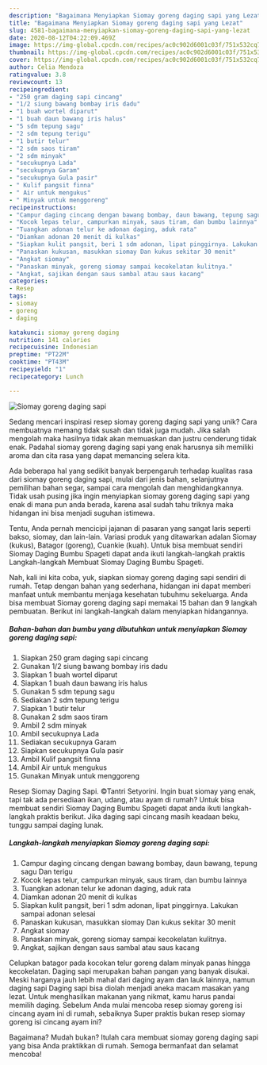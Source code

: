 ```yaml
---
description: "Bagaimana Menyiapkan Siomay goreng daging sapi yang Lezat"
title: "Bagaimana Menyiapkan Siomay goreng daging sapi yang Lezat"
slug: 4581-bagaimana-menyiapkan-siomay-goreng-daging-sapi-yang-lezat
date: 2020-08-12T04:22:09.469Z
image: https://img-global.cpcdn.com/recipes/ac0c902d6001c03f/751x532cq70/siomay-goreng-daging-sapi-foto-resep-utama.jpg
thumbnail: https://img-global.cpcdn.com/recipes/ac0c902d6001c03f/751x532cq70/siomay-goreng-daging-sapi-foto-resep-utama.jpg
cover: https://img-global.cpcdn.com/recipes/ac0c902d6001c03f/751x532cq70/siomay-goreng-daging-sapi-foto-resep-utama.jpg
author: Celia Mendoza
ratingvalue: 3.8
reviewcount: 13
recipeingredient:
- "250 gram daging sapi cincang"
- "1/2 siung bawang bombay iris dadu"
- "1 buah wortel diparut"
- "1 buah daun bawang iris halus"
- "5 sdm tepung sagu"
- "2 sdm tepung terigu"
- "1 butir telur"
- "2 sdm saos tiram"
- "2 sdm minyak"
- "secukupnya Lada"
- "secukupnya Garam"
- "secukupnya Gula pasir"
- " Kulif pangsit finna"
- " Air untuk mengukus"
- " Minyak untuk menggoreng"
recipeinstructions:
- "Campur daging cincang dengan bawang bombay, daun bawang, tepung sagu Dan terigu"
- "Kocok lepas telur, campurkan minyak, saus tiram, dan bumbu lainnya"
- "Tuangkan adonan telur ke adonan daging, aduk rata"
- "Diamkan adonan 20 menit di kulkas"
- "Siapkan kulit pangsit, beri 1 sdm adonan, lipat pinggirnya. Lakukan sampai adonan selesai"
- "Panaskan kukusan, masukkan siomay Dan kukus sekitar 30 menit"
- "Angkat siomay"
- "Panaskan minyak, goreng siomay sampai kecokelatan kulitnya."
- "Angkat, sajikan dengan saus sambal atau saus kacang"
categories:
- Resep
tags:
- siomay
- goreng
- daging

katakunci: siomay goreng daging 
nutrition: 141 calories
recipecuisine: Indonesian
preptime: "PT22M"
cooktime: "PT43M"
recipeyield: "1"
recipecategory: Lunch

---
```



![Siomay goreng daging sapi](https://img-global.cpcdn.com/recipes/ac0c902d6001c03f/751x532cq70/siomay-goreng-daging-sapi-foto-resep-utama.jpg)

Sedang mencari inspirasi resep siomay goreng daging sapi yang unik? Cara membuatnya memang tidak susah dan tidak juga mudah. Jika salah mengolah maka hasilnya tidak akan memuaskan dan justru cenderung tidak enak. Padahal siomay goreng daging sapi yang enak harusnya sih memiliki aroma dan cita rasa yang dapat memancing selera kita.

Ada beberapa hal yang sedikit banyak berpengaruh terhadap kualitas rasa dari siomay goreng daging sapi, mulai dari jenis bahan, selanjutnya pemilihan bahan segar, sampai cara mengolah dan menghidangkannya. Tidak usah pusing jika ingin menyiapkan siomay goreng daging sapi yang enak di mana pun anda berada, karena asal sudah tahu triknya maka hidangan ini bisa menjadi suguhan istimewa.

Tentu, Anda pernah mencicipi jajanan di pasaran yang sangat laris seperti bakso, siomay, dan lain-lain. Variasi produk yang ditawarkan adalan Siomay (kukus), Batagor (goreng), Cuankie (kuah). Untuk bisa membuat sendiri Siomay Daging Bumbu Spageti dapat anda ikuti langkah-langkah praktis Langkah-langkah Membuat Siomay Daging Bumbu Spageti.


Nah, kali ini kita coba, yuk, siapkan siomay goreng daging sapi sendiri di rumah. Tetap dengan bahan yang sederhana, hidangan ini dapat memberi manfaat untuk membantu menjaga kesehatan tubuhmu sekeluarga. Anda bisa membuat Siomay goreng daging sapi memakai 15 bahan dan 9 langkah pembuatan. Berikut ini langkah-langkah dalam menyiapkan hidangannya.

<!--inarticleads1-->

##### Bahan-bahan dan bumbu yang dibutuhkan untuk menyiapkan Siomay goreng daging sapi:

1. Siapkan 250 gram daging sapi cincang
1. Gunakan 1/2 siung bawang bombay iris dadu
1. Siapkan 1 buah wortel diparut
1. Siapkan 1 buah daun bawang iris halus
1. Gunakan 5 sdm tepung sagu
1. Sediakan 2 sdm tepung terigu
1. Siapkan 1 butir telur
1. Gunakan 2 sdm saos tiram
1. Ambil 2 sdm minyak
1. Ambil secukupnya Lada
1. Sediakan secukupnya Garam
1. Siapkan secukupnya Gula pasir
1. Ambil  Kulif pangsit finna
1. Ambil  Air untuk mengukus
1. Gunakan  Minyak untuk menggoreng


Resep Siomay Daging Sapi. ©Tantri Setyorini. Ingin buat siomay yang enak, tapi tak ada persediaan ikan, udang, atau ayam di rumah? Untuk bisa membuat sendiri Siomay Daging Bumbu Spageti dapat anda ikuti langkah-langkah praktis berikut. Jika daging sapi cincang masih keadaan beku, tunggu sampai daging lunak. 

<!--inarticleads2-->

##### Langkah-langkah menyiapkan Siomay goreng daging sapi:

1. Campur daging cincang dengan bawang bombay, daun bawang, tepung sagu Dan terigu
1. Kocok lepas telur, campurkan minyak, saus tiram, dan bumbu lainnya
1. Tuangkan adonan telur ke adonan daging, aduk rata
1. Diamkan adonan 20 menit di kulkas
1. Siapkan kulit pangsit, beri 1 sdm adonan, lipat pinggirnya. Lakukan sampai adonan selesai
1. Panaskan kukusan, masukkan siomay Dan kukus sekitar 30 menit
1. Angkat siomay
1. Panaskan minyak, goreng siomay sampai kecokelatan kulitnya.
1. Angkat, sajikan dengan saus sambal atau saus kacang


Celupkan batagor pada kocokan telur goreng dalam minyak panas hingga kecokelatan. Daging sapi merupakan bahan pangan yang banyak disukai. Meski harganya jauh lebih mahal dari daging ayam dan lauk lainnya, namun daging sapi Daging sapi bisa diolah menjadi aneka macam masakan yang lezat. Untuk menghasilkan makanan yang nikmat, kamu harus pandai memilih daging. Sebelum Anda mulai mencoba resep siomay goreng isi cincang ayam ini di rumah, sebaiknya Super praktis bukan resep siomay goreng isi cincang ayam ini? 

Bagaimana? Mudah bukan? Itulah cara membuat siomay goreng daging sapi yang bisa Anda praktikkan di rumah. Semoga bermanfaat dan selamat mencoba!
